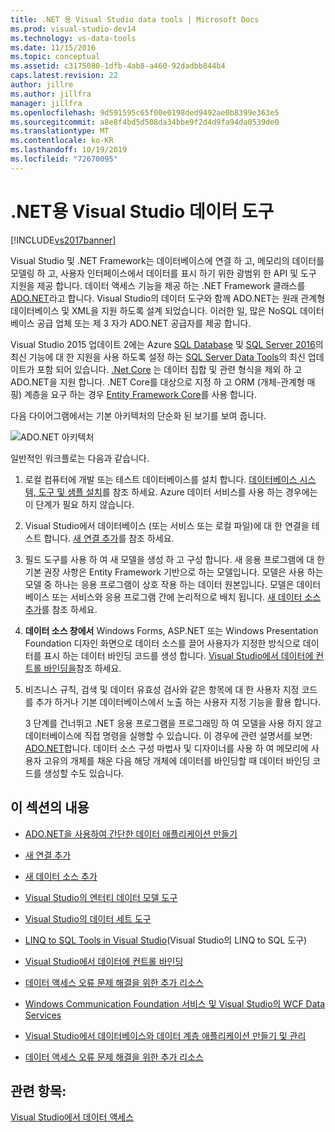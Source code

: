 ```yaml
---
title: .NET 용 Visual Studio data tools | Microsoft Docs
ms.prod: visual-studio-dev14
ms.technology: vs-data-tools
ms.date: 11/15/2016
ms.topic: conceptual
ms.assetid: c3175080-1dfb-4ab8-a460-92dadbb844b4
caps.latest.revision: 22
author: jillre
ms.author: jillfra
manager: jillfra
ms.openlocfilehash: 9d591595c65f00e0198ded9492ae0b8399e363e5
ms.sourcegitcommit: a8e8f4bd5d508da34bbe9f2d4d9fa94da0539de0
ms.translationtype: MT
ms.contentlocale: ko-KR
ms.lasthandoff: 10/19/2019
ms.locfileid: "72670095"
---
```

# <a name="visual-studio-data-tools-for-net"></a>.NET용 Visual Studio 데이터 도구
[!INCLUDE[vs2017banner](../includes/vs2017banner.md)]

Visual Studio 및 .NET Framework는 데이터베이스에 연결 하 고, 메모리의 데이터를 모델링 하 고, 사용자 인터페이스에서 데이터를 표시 하기 위한 광범위 한 API 및 도구 지원을 제공 합니다.  데이터 액세스 기능을 제공 하는 .NET Framework 클래스를 [ADO.NET](https://msdn.microsoft.com/library/e80y5yhx\(v=vs.110\).aspx)라고 합니다. Visual Studio의 데이터 도구와 함께 ADO.NET는 원래 관계형 데이터베이스 및 XML을 지원 하도록 설계 되었습니다. 이러한 일, 많은 NoSQL 데이터베이스 공급 업체 또는 제 3 자가 ADO.NET 공급자를 제공 합니다.

 Visual Studio 2015 업데이트 2에는 Azure [SQL Database](https://azure.microsoft.com/services/sql-database/) 및 [SQL Server 2016](https://www.microsoft.com/sql-server/sql-server-2016)의 최신 기능에 대 한 지원을 사용 하도록 설정 하는 [SQL Server Data Tools](https://msdn.microsoft.com/library/hh272686\(v=vs.103\).aspx)의 최신 업데이트가 포함 되어 있습니다. [.Net Core](https://www.dotnetfoundation.org/projects?searchquery=dotnet+core&type=project) 는 데이터 집합 및 관련 형식을 제외 하 고 ADO.NET을 지원 합니다. .NET Core를 대상으로 지정 하 고 ORM (개체-관계형 매핑) 계층을 요구 하는 경우 [Entity Framework Core](https://msdn.microsoft.com/data/ef.aspx)를 사용 합니다.

 다음 다이어그램에서는 기본 아키텍처의 단순화 된 보기를 보여 줍니다.

 ![ADO.NET 아키텍처](../data-tools/media/raddata-ado-net-architecture-diagram.png "raddata ADO.NET 아키텍처 다이어그램")

 일반적인 워크플로는 다음과 같습니다.

1. 로컬 컴퓨터에 개발 또는 테스트 데이터베이스를 설치 합니다. [데이터베이스 시스템, 도구 및 샘플 설치](../data-tools/installing-database-systems-tools-and-samples.md)를 참조 하세요. Azure 데이터 서비스를 사용 하는 경우에는이 단계가 필요 하지 않습니다.

2. Visual Studio에서 데이터베이스 (또는 서비스 또는 로컬 파일)에 대 한 연결을 테스트 합니다. [새 연결 추가](../data-tools/add-new-connections.md)를 참조 하세요.

3. 필드 도구를 사용 하 여 새 모델을 생성 하 고 구성 합니다. 새 응용 프로그램에 대 한 기본 권장 사항은 Entity Framework 기반으로 하는 모델입니다. 모델은 사용 하는 모델 중 하나는 응용 프로그램이 상호 작용 하는 데이터 원본입니다. 모델은 데이터베이스 또는 서비스와 응용 프로그램 간에 논리적으로 배치 됩니다.  [새 데이터 소스 추가](../data-tools/add-new-data-sources.md)를 참조 하세요.

4. **데이터 소스 창에서** Windows Forms, ASP.NET 또는 Windows Presentation Foundation 디자인 화면으로 데이터 소스를 끌어 사용자가 지정한 방식으로 데이터를 표시 하는 데이터 바인딩 코드를 생성 합니다. [Visual Studio에서 데이터에 컨트롤 바인딩을](../data-tools/bind-controls-to-data-in-visual-studio.md)참조 하세요.

5. 비즈니스 규칙, 검색 및 데이터 유효성 검사와 같은 항목에 대 한 사용자 지정 코드를 추가 하거나 기본 데이터베이스에서 노출 하는 사용자 지정 기능을 활용 합니다.

   3 단계를 건너뛰고 .NET 응용 프로그램을 프로그래밍 하 여 모델을 사용 하지 않고 데이터베이스에 직접 명령을 실행할 수 있습니다. 이 경우에 관련 설명서를 보면: [ADO.NET](https://msdn.microsoft.com/library/e80y5yhx\(v=vs.110\).aspx)합니다. 데이터 소스 구성 마법사 및 디자이너를 사용 하 여 메모리에 사용자 고유의 개체를 채운 다음 해당 개체에 데이터를 바인딩할 때 데이터 바인딩 코드를 생성할 수도 있습니다.

## <a name="in-this-section"></a>이 섹션의 내용

- [ADO.NET을 사용하여 간단한 데이터 애플리케이션 만들기](../data-tools/create-a-simple-data-application-by-using-adonet.md)

- [새 연결 추가](../data-tools/add-new-connections.md)

- [새 데이터 소스 추가](../data-tools/add-new-data-sources.md)

- [Visual Studio의 엔터티 데이터 모델 도구](../data-tools/entity-data-model-tools-in-visual-studio.md)

- [Visual Studio의 데이터 세트 도구](../data-tools/dataset-tools-in-visual-studio.md)

- [LINQ to SQL Tools in Visual Studio](../data-tools/linq-to-sql-tools-in-visual-studio2.md)(Visual Studio의 LINQ to SQL 도구)

- [Visual Studio에서 데이터에 컨트롤 바인딩](../data-tools/bind-controls-to-data-in-visual-studio.md)

- [데이터 액세스 오류 문제 해결을 위한 추가 리소스](../data-tools/additional-resources-for-troubleshooting-data-access-errors.md)

- [Windows Communication Foundation 서비스 및 Visual Studio의 WCF Data Services](../data-tools/windows-communication-foundation-services-and-wcf-data-services-in-visual-studio.md)

- [Visual Studio에서 데이터베이스와 데이터 계층 애플리케이션 만들기 및 관리](../data-tools/creating-and-managing-databases-and-data-tier-applications-in-visual-studio.md)

- [데이터 액세스 오류 문제 해결을 위한 추가 리소스](../data-tools/additional-resources-for-troubleshooting-data-access-errors.md)

## <a name="see-also"></a>관련 항목:
 [Visual Studio에서 데이터 액세스](../data-tools/accessing-data-in-visual-studio.md)
